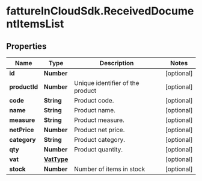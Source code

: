 # fattureInCloudSdk.ReceivedDocumentItemsList

## Properties

Name | Type | Description | Notes
------------ | ------------- | ------------- | -------------
**id** | **Number** |  | [optional] 
**productId** | **Number** | Unique identifier of the product | [optional] 
**code** | **String** | Product code. | [optional] 
**name** | **String** | Product name. | [optional] 
**measure** | **String** | Product measure. | [optional] 
**netPrice** | **Number** | Product net price. | [optional] 
**category** | **String** | Product category. | [optional] 
**qty** | **Number** | Product quantity. | [optional] 
**vat** | [**VatType**](VatType.md) |  | [optional] 
**stock** | **Number** | Number of items in stock | [optional] 


